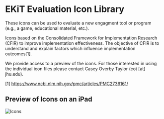 # EKiT Evaluation Icon Library

These icons can be used to evaluate a new engagment tool or program (e.g., a game, educational material, etc.).

Icons based on the Consolidated Framework for Implementation Research (CFIR) to improve implementation effectiveness. The objective of CFIR is to understand and explain factors which influence implementation outcomes[1].

We provide access to a preview of the icons. For those interested in using the individual icon files please contact Casey Overby Taylor (cot [at] jhu.edu).

[1] https://www.ncbi.nlm.nih.gov/pmc/articles/PMC2736161/ 

## Preview of Icons on an iPad

![Icons](https://raw.githubusercontent.com/translational-informatics/engagement-toolkit/tree/master/EKiT-icon-library/images/icon-ipad-kiosk.png)
